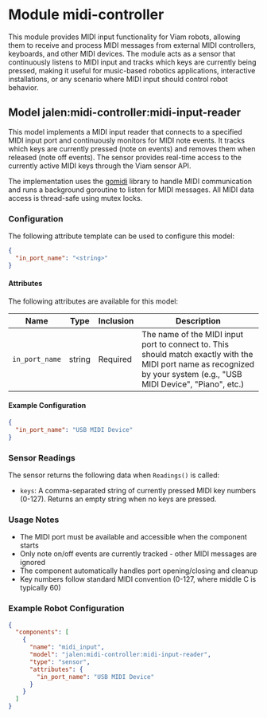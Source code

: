 # Module midi-controller 

This module provides MIDI input functionality for Viam robots, allowing them to receive and process MIDI messages from external MIDI controllers, keyboards, and other MIDI devices. The module acts as a sensor that continuously listens to MIDI input and tracks which keys are currently being pressed, making it useful for music-based robotics applications, interactive installations, or any scenario where MIDI input should control robot behavior.

## Model jalen:midi-controller:midi-input-reader

This model implements a MIDI input reader that connects to a specified MIDI input port and continuously monitors for MIDI note events. It tracks which keys are currently pressed (note on events) and removes them when released (note off events). The sensor provides real-time access to the currently active MIDI keys through the Viam sensor API.

The implementation uses the [gomidi](https://gitlab.com/gomidi/midi) library to handle MIDI communication and runs a background goroutine to listen for MIDI messages. All MIDI data access is thread-safe using mutex locks.

### Configuration
The following attribute template can be used to configure this model:

```json
{
  "in_port_name": "<string>"
}
```

#### Attributes

The following attributes are available for this model:

| Name          | Type   | Inclusion | Description                |
|---------------|--------|-----------|----------------------------|
| `in_port_name` | string  | Required  | The name of the MIDI input port to connect to. This should match exactly with the MIDI port name as recognized by your system (e.g., "USB MIDI Device", "Piano", etc.) |

#### Example Configuration

```json
{
  "in_port_name": "USB MIDI Device"
}
```

### Sensor Readings

The sensor returns the following data when `Readings()` is called:

- `keys`: A comma-separated string of currently pressed MIDI key numbers (0-127). Returns an empty string when no keys are pressed.

### Usage Notes

- The MIDI port must be available and accessible when the component starts
- Only note on/off events are currently tracked - other MIDI messages are ignored  
- The component automatically handles port opening/closing and cleanup
- Key numbers follow standard MIDI convention (0-127, where middle C is typically 60)

### Example Robot Configuration

```json
{
  "components": [
    {
      "name": "midi_input",
      "model": "jalen:midi-controller:midi-input-reader",
      "type": "sensor",
      "attributes": {
        "in_port_name": "USB MIDI Device"
      }
    }
  ]
}
```